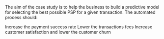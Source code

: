 The aim of the case study is to help the business to build a predictive model for selecting the best possible PSP for a given transaction. The automated process should: 

Increase the payment success rate
Lower the transactions fees
Increase customer satisfaction and lower the customer churn
